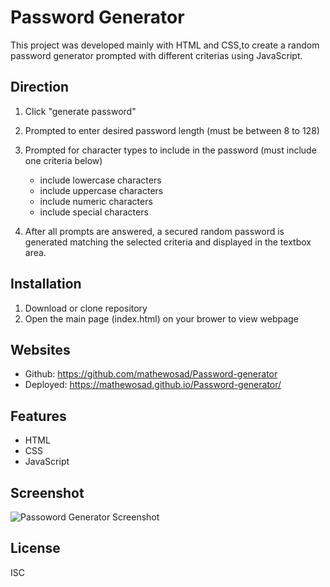 # Password Generator
This project was developed mainly with HTML and CSS,to create a random password generator prompted with different criterias using JavaScript. 

## Direction
1. Click "generate password"
2. Prompted to enter desired password length (must be between 8 to 128)
3. Prompted for character types to include in the password (must include one criteria below)
   
   * include lowercase characters
   * include uppercase characters
   * include numeric characters
   * include special characters
4. After all prompts are answered, a secured random password is generated matching the selected criteria and displayed in the textbox area.

## Installation
1. Download or clone repository
2. Open the main page (index.html) on your brower to view webpage

## Websites
* Github: https://github.com/mathewosad/Password-generator
* Deployed: https://mathewosad.github.io/Password-generator/

## Features
* HTML
* CSS
* JavaScript

## Screenshot
![Passoword Generator Screenshot](Assets/password-generator-demo.gif)

## License
ISC